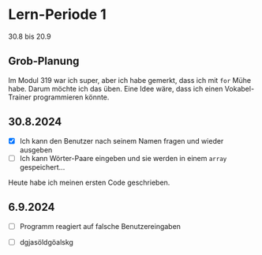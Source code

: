 # Lern-Periode 1

30.8 bis 20.9

## Grob-Planung

Im Modul 319 war ich super, aber ich habe gemerkt, dass ich mit `for` Mühe habe. Darum möchte ich das üben. Eine Idee wäre, dass ich einen Vokabel-Trainer programmieren könnte.

## 30.8.2024

- [x] Ich kann den Benutzer nach seinem Namen fragen und wieder ausgeben
- [ ] Ich kann Wörter-Paare eingeben und sie werden in einem `array` gespeichert...

Heute habe ich meinen ersten Code geschrieben.

## 6.9.2024

- [ ] Programm reagiert auf falsche Benutzereingaben


- [ ] dgjasöldgöalskg
